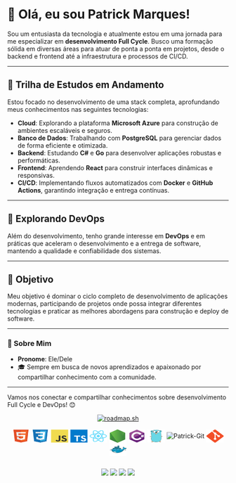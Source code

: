 # 👋 Olá, eu sou Patrick Marques!

Sou um entusiasta da tecnologia e atualmente estou em uma jornada para me especializar em **desenvolvimento Full Cycle**. Busco uma formação sólida em diversas áreas para atuar de ponta a ponta em projetos, desde o backend e frontend até a infraestrutura e processos de CI/CD.

---

## 🚀 Trilha de Estudos em Andamento

Estou focado no desenvolvimento de uma stack completa, aprofundando meus conhecimentos nas seguintes tecnologias:

- **Cloud**: Explorando a plataforma **Microsoft Azure** para construção de ambientes escaláveis e seguros.
- **Banco de Dados**: Trabalhando com **PostgreSQL** para gerenciar dados de forma eficiente e otimizada.
- **Backend**: Estudando **C#** e **Go** para desenvolver aplicações robustas e performáticas.
- **Frontend**: Aprendendo **React** para construir interfaces dinâmicas e responsivas.
- **CI/CD**: Implementando fluxos automatizados com **Docker** e **GitHub Actions**, garantindo integração e entrega contínuas.

---

## 🌱 Explorando DevOps

Além do desenvolvimento, tenho grande interesse em **DevOps** e em práticas que aceleram o desenvolvimento e a entrega de software, mantendo a qualidade e confiabilidade dos sistemas. 

---

## 🎯 Objetivo

Meu objetivo é dominar o ciclo completo de desenvolvimento de aplicações modernas, participando de projetos onde possa integrar diferentes tecnologias e praticar as melhores abordagens para construção e deploy de software.

---

### 👤 Sobre Mim

- **Pronome**: Ele/Dele
- 🎓 Sempre em busca de novos aprendizados e apaixonado por compartilhar conhecimento com a comunidade.

---

Vamos nos conectar e compartilhar conhecimentos sobre desenvolvimento Full Cycle e DevOps! 😊

<div align="center">
  <a href="https://roadmap.sh"><img src="https://api.roadmap.sh/v1-badge/wide/659461eeae22c12523111485?variant=dark&roadmaps=golang%2Cbackend%2Cpostgresql-dba%2Csql" alt="roadmap.sh"/></a>
</div>

<!--
<div align="center">
  <a href="https://github.com/PkMs7">
  <img height="180em" src="https://github-readme-stats-git-masterrstaa-rickstaa.vercel.app/api?username=PkMs7&&show_icons=true&theme=dark"/>
  <img height="180em" src="https://github-readme-stats-git-masterrstaa-rickstaa.vercel.app/api/top-langs/?username=PkMs7&layout=compact&langs_count=7&theme=dark"/>
</div>
-->

<div style="display: inline_block" align="center"><br>
  <img align="center" alt="Patrick-HTML" height="30" width="40" src="https://raw.githubusercontent.com/devicons/devicon/master/icons/html5/html5-original.svg">
  <img align="center" alt="Patrick-CSS" height="30" width="40" src="https://raw.githubusercontent.com/devicons/devicon/master/icons/css3/css3-original.svg">
  <img align="center" alt="Patrick-Js" height="30" width="40" src="https://raw.githubusercontent.com/devicons/devicon/master/icons/javascript/javascript-original.svg">
  <img align="center" alt="Patrick-Ts" height="30" width="40" src="https://raw.githubusercontent.com/devicons/devicon/master/icons/typescript/typescript-original.svg">
  <img align="center" alt="Patrick-Ts" height="30" width="40" src="https://raw.githubusercontent.com/devicons/devicon/master/icons/react/react-original.svg">
  <img align="center" alt="Patrick-Angular" height="30" width="40" src="https://raw.githubusercontent.com/devicons/devicon/master/icons/nodejs/nodejs-original.svg">
  <img align="center" alt="Patrick-Csharp" height="30" width="40" src="https://raw.githubusercontent.com/devicons/devicon/master/icons/csharp/csharp-original.svg">
  <img align="center" alt="Patrick-Csharp" height="30" width="40" src="https://raw.githubusercontent.com/devicons/devicon/master/icons/go/go-original.svg">
  <img align="center" alt="Patrick-Git" height="30" width="40" src="https://cdn.jsdelivr.net/gh/devicons/devicon/icons/vscode/vscode-original.svg">
  <img align="center" alt="Patrick-Git" height="30" width="40" src="https://raw.githubusercontent.com/devicons/devicon/master/icons/git/git-original.svg">
  <img align="center" alt="Patrick-Docker" height="30" width="40" src="https://raw.githubusercontent.com/devicons/devicon/master/icons/docker/docker-original.svg">
  <!--<img align="center" alt="Patrick-Angular" height="30" width="40" src="https://raw.githubusercontent.com/devicons/devicon/master/icons/angularjs/angularjs-original.svg">
  <img align="center" alt="Patrick-React" height="30" width="40" src="https://raw.githubusercontent.com/devicons/devicon/master/icons/react/react-original.svg">
  <img align="center" alt="Patrick-Python" height="30" width="40" src="https://raw.githubusercontent.com/devicons/devicon/master/icons/python/python-original.svg">
  <img align="center" alt="Patrick-Java" height="30" width="40" src="https://raw.githubusercontent.com/devicons/devicon/master/icons/java/java-original.svg">-->
</div>
  
  ##
 
<div align="center">
   <a href="https://linktr.ee/patrickmarques_pk" target="_blank"><img src="https://img.shields.io/badge/Linktree-43e660?style=for-the-badge&logo=linktree&logoColor=white"></a>
  <a href="https://www.instagram.com/pkmarques7/" target="_blank"><img src="https://img.shields.io/badge/-Instagram-%23E4405F?style=for-the-badge&logo=instagram&logoColor=white"></a>
  <a href="https://www.linkedin.com/in/patrick-marques-0290b489/" target="_blank"><img src="https://img.shields.io/badge/-LinkedIn-%230077B5?style=for-the-badge&logo=linkedin&logoColor=white"></a>
  <a href = "mailto:patrickmarques_adm@outlook.com" target="_blank"><img src="https://img.shields.io/badge/-Outlook-0078d4?style=for-the-badge&logo=microsoft&logoColor=white"></a>
 </div>
